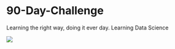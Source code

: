 # 90-Day-Challenge

Learning the right way, doing it ever day. Learning Data Science


![](https://github.com/kipkosgeii/90-Day-Challenge/assets/98769078/1983881d-913c-4679-aa53-61fdfe40a6ca)
